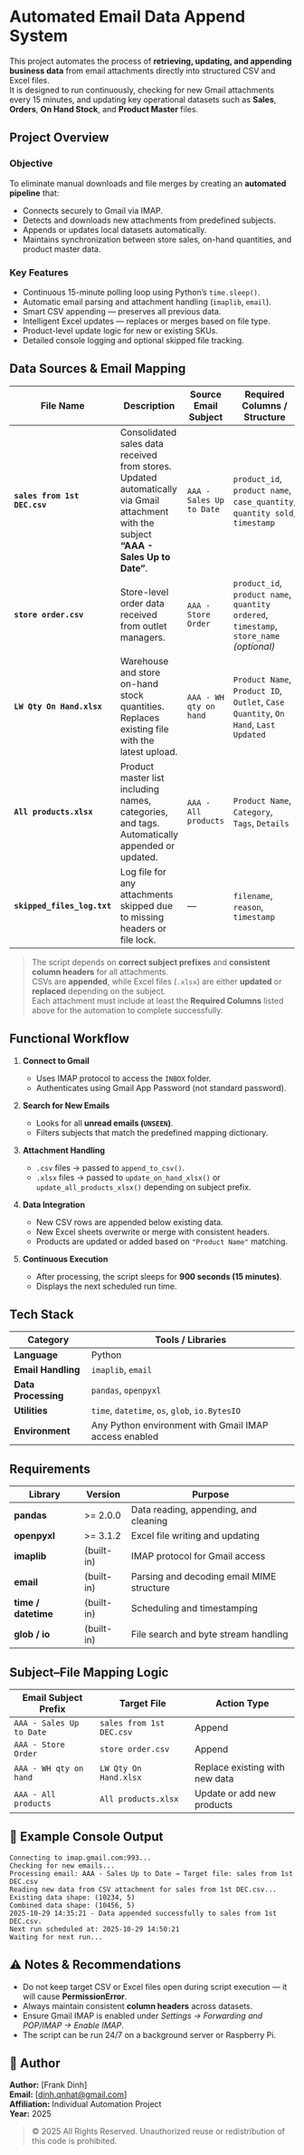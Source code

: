 # Automated Email Data Append System

This project automates the process of **retrieving, updating, and appending business data** from email attachments directly into structured CSV and Excel files.  
It is designed to run continuously, checking for new Gmail attachments every 15 minutes, and updating key operational datasets such as **Sales**, **Orders**, **On Hand Stock**, and **Product Master** files.

## Project Overview

### Objective
To eliminate manual downloads and file merges by creating an **automated pipeline** that:
- Connects securely to Gmail via IMAP.
- Detects and downloads new attachments from predefined subjects.
- Appends or updates local datasets automatically.
- Maintains synchronization between store sales, on-hand quantities, and product master data.

### Key Features
- Continuous 15-minute polling loop using Python’s `time.sleep()`.
- Automatic email parsing and attachment handling (`imaplib`, `email`).
- Smart CSV appending — preserves all previous data.
- Intelligent Excel updates — replaces or merges based on file type.
- Product-level update logic for new or existing SKUs.
- Detailed console logging and optional skipped file tracking.

## Data Sources & Email Mapping

| File Name | Description | Source Email Subject | Required Columns / Structure |
|------------|--------------|----------------------|------------------------------|
| **`sales from 1st DEC.csv`** | Consolidated sales data received from stores. Updated automatically via Gmail attachment with the subject **“AAA - Sales Up to Date”**. | `AAA - Sales Up to Date` | `product_id`, `product name`, `case_quantity`, `quantity sold`, `timestamp` |
| **`store order.csv`** | Store-level order data received from outlet managers. | `AAA - Store Order` | `product_id`, `product name`, `quantity ordered`, `timestamp`, `store_name` *(optional)* |
| **`LW Qty On Hand.xlsx`** | Warehouse and store on-hand stock quantities. Replaces existing file with the latest upload. | `AAA - WH qty on hand` | `Product Name`, `Product ID`, `Outlet`, `Case Quantity`, `On Hand`, `Last Updated` |
| **`All products.xlsx`** | Product master list including names, categories, and tags. Automatically appended or updated. | `AAA - All products` | `Product Name`, `Category`, `Tags`, `Details` |
| **`skipped_files_log.txt`** | Log file for any attachments skipped due to missing headers or file lock. | — | `filename`, `reason`, `timestamp` |

> The script depends on **correct subject prefixes** and **consistent column headers** for all attachments.  
> CSVs are **appended**, while Excel files (`.xlsx`) are either **updated** or **replaced** depending on the subject.  
> Each attachment must include at least the **Required Columns** listed above for the automation to complete successfully.

## Functional Workflow

1. **Connect to Gmail**
   - Uses IMAP protocol to access the `INBOX` folder.
   - Authenticates using Gmail App Password (not standard password).

2. **Search for New Emails**
   - Looks for all **unread emails (`UNSEEN`)**.
   - Filters subjects that match the predefined mapping dictionary.

3. **Attachment Handling**
   - `.csv` files → passed to `append_to_csv()`.
   - `.xlsx` files → passed to `update_on_hand_xlsx()` or `update_all_products_xlsx()` depending on subject prefix.

4. **Data Integration**
   - New CSV rows are appended below existing data.
   - New Excel sheets overwrite or merge with consistent headers.
   - Products are updated or added based on `"Product Name"` matching.

5. **Continuous Execution**
   - After processing, the script sleeps for **900 seconds (15 minutes)**.
   - Displays the next scheduled run time.

## Tech Stack

| Category | Tools / Libraries |
|-----------|------------------|
| **Language** | Python |
| **Email Handling** | `imaplib`, `email` |
| **Data Processing** | `pandas`, `openpyxl` |
| **Utilities** | `time`, `datetime`, `os`, `glob`, `io.BytesIO` |
| **Environment** | Any Python environment with Gmail IMAP access enabled |

## Requirements

| Library | Version | Purpose |
|----------|----------|----------|
| **pandas** | >= 2.0.0 | Data reading, appending, and cleaning |
| **openpyxl** | >= 3.1.2 | Excel file writing and updating |
| **imaplib** | (built-in) | IMAP protocol for Gmail access |
| **email** | (built-in) | Parsing and decoding email MIME structure |
| **time / datetime** | (built-in) | Scheduling and timestamping |
| **glob / io** | (built-in) | File search and byte stream handling |

## Subject–File Mapping Logic

| Email Subject Prefix | Target File | Action Type |
|----------------------|-------------|--------------|
| `AAA - Sales Up to Date` | `sales from 1st DEC.csv` | Append |
| `AAA - Store Order` | `store order.csv` | Append |
| `AAA - WH qty on hand` | `LW Qty On Hand.xlsx` | Replace existing with new data |
| `AAA - All products` | `All products.xlsx` | Update or add new products |

## 🧾 Example Console Output

```
Connecting to imap.gmail.com:993...
Checking for new emails...
Processing email: AAA - Sales Up to Date → Target file: sales from 1st DEC.csv
Reading new data from CSV attachment for sales from 1st DEC.csv...
Existing data shape: (10234, 5)
Combined data shape: (10456, 5)
2025-10-29 14:35:21 - Data appended successfully to sales from 1st DEC.csv.
Next run scheduled at: 2025-10-29 14:50:21
Waiting for next run...
```

## ⚠️ Notes & Recommendations

- Do not keep target CSV or Excel files open during script execution — it will cause **PermissionError**.  
- Always maintain consistent **column headers** across datasets.  
- Ensure Gmail IMAP is enabled under *Settings → Forwarding and POP/IMAP → Enable IMAP*.
- The script can be run 24/7 on a background server or Raspberry Pi.

## 👤 Author

**Author:** [Frank Dinh]  
**Email:** [dinh.qnhat@gmail.com]  
**Affiliation:** Individual Automation Project  
**Year:** 2025  

> © 2025 All Rights Reserved. Unauthorized reuse or redistribution of this code is prohibited.
